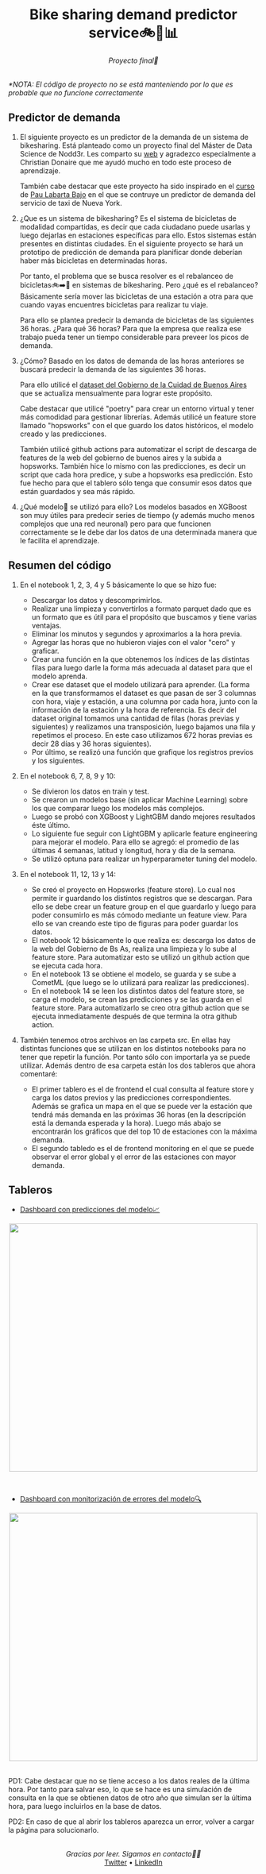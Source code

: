 <div align="center">
    <h1>Bike sharing demand predictor service🚲🚛📊</h1>
    <i>Proyecto final🚀</i>
</div>

<br />


<i>*NOTA: El código de proyecto no se está manteniendo por lo que es probable que no funcione correctamente</i>


## Predictor de demanda
1. El siguiente proyecto es un predictor de la demanda de un sistema de bikesharing. Está planteado como un proyecto final del Máster de Data Science de Nodd3r. Les comparto su [web](https://nodd3r.com/) y agradezco especialmente a Christian Donaire que me ayudó mucho en todo este proceso de aprendizaje.

    También cabe destacar que este proyecto ha sido inspirado en el [curso](https://bit.ly/MLcourse_plb) de [Pau Labarta Bajo](https://github.com/Paulescu) en el que se contruye un predictor de demanda del servicio de taxi de Nueva York.

2. ¿Que es un sistema de bikesharing? Es el sistema de bicicletas de modalidad compartidas, es decir que cada ciudadano puede usarlas y luego dejarlas en estaciones específicas para ello. Estos sistemas están presentes en distintas ciudades. En el siguiente proyecto se hará un prototipo de predicción de demanda para planificar donde deberían haber más bicicletas en determinadas horas.

    Por tanto, el problema que se busca resolver es el rebalanceo de bicicletas🚲➡️🚛 en sistemas de bikesharing. Pero ¿qué es el rebalanceo? Básicamente sería mover las bicicletas de una estación a otra para que cuando vayas encuentres bicicletas para realizar tu viaje.

    Para ello se plantea predecir la demanda de bicicletas de las siguientes 36 horas. ¿Para qué 36 horas? Para que la empresa que realiza ese trabajo pueda tener un tiempo considerable para preveer los picos de demanda.

3. ¿Cómo? Basado en los datos de demanda de las horas anteriores se buscará predecir la demanda de las siguientes 36 horas.

    Para ello utilicé el [dataset del Gobierno de la Cuidad de Buenos Aires](https://data.buenosaires.gob.ar/dataset/bicicletas-publicas) que se actualiza mensualmente para lograr este propósito. 
    
    Cabe destacar que utilicé "poetry" para crear un entorno virtual y tener más comodidad para gestionar librerías. Además utilicé un feature store llamado "hopsworks" con el que guardo los datos históricos, el modelo creado y las predicciones.

    También utilicé github actions para automatizar el script de descarga de features de la web del gobierno de buenos aires y la subida a hopsworks. También hice lo mismo con las predicciones, es decir un script que cada hora predice, y sube a hopsworks esa predicción. Esto fue hecho para que el tablero sólo tenga que consumir esos datos que están guardados y sea más rápido.

4. ¿Qué modelo🤖 se utilizó para ello? Los modelos basados en XGBoost son muy útiles para predecir series de tiempo (y además mucho menos complejos que una red neuronal) pero para que funcionen correctamente se le debe dar los datos de una determinada manera que le facilita el aprendizaje. 


## Resumen del código
1. En el notebook 1, 2, 3, 4 y 5 básicamente lo que se hizo fue:
    - Descargar los datos y descomprimirlos.
    - Realizar una limpieza y convertirlos a formato parquet dado que es un formato que es útil para el propósito que buscamos y tiene varias ventajas.
    - Eliminar los minutos y segundos y aproximarlos a la hora previa.
    - Agregar las horas que no hubieron viajes con el valor "cero" y graficar.
    - Crear una función en la que obtenemos los índices de las distintas filas para luego darle la forma más adecuada al dataset para que el modelo aprenda.
    - Crear ese dataset que el modelo utilizará para aprender. (La forma en la que transformamos el dataset es que pasan de ser 3 columnas con hora, viaje y estación, a una columna por cada hora, junto con la información de la estación y la hora de referencia. Es decir del dataset original tomamos una cantidad de filas (horas previas y siguientes) y realizamos una transposición, luego bajamos una fila y repetimos el proceso. En este caso utilizamos 672 horas previas es decir 28 días y 36 horas siguientes).
    - Por último, se realizó una función que grafique los registros previos y los siguientes.

 2. En el notebook 6, 7, 8, 9 y 10:
    - Se divieron los datos en train y test.
    - Se crearon un modelos base (sin aplicar Machine Learning) sobre los que comparar luego los modelos más complejos.
    - Luego se probó con XGBoost y LightGBM dando mejores resultados éste último.
    - Lo siguiente fue seguir con LightGBM y aplicarle feature engineering para mejorar el modelo. Para ello se agregó: el promedio de las últimas 4 semanas, latitud y longitud, hora y día de la semana.
    - Se utilizó optuna para realizar un hyperparameter tuning del modelo.

 3. En el notebook 11, 12, 13 y 14:
    - Se creó el proyecto en Hopsworks (feature store). Lo cual nos permite ir guardando los distintos registros que se descargan. Para ello se debe crear un feature group en el que guardarlo y luego para poder consumirlo es más cómodo mediante un feature view. Para ello se van creando este tipo de figuras para poder guardar los datos.
    - El notebook 12 básicamente lo que realiza es: descarga los datos de la web del Gobierno de Bs As, realiza una limpieza y lo sube al feature store. Para automatizar esto se utilizó un github action que se ejecuta cada hora.
    - En el notebook 13 se obtiene el modelo, se guarda y se sube a CometML (que luego se lo utilizará para realizar las predicciones).
    - En el notebook 14 se leen los distintos datos del feature store, se carga el modelo, se crean las predicciones y se las guarda en el feature store. Para automatizarlo se creo otra github action que se ejecuta inmediatamente después de que termina la otra github action.

 4. También tenemos otros archivos en las carpeta src. En ellas hay distintas funciones que se utilizan en los distintos notebooks para no tener que repetir la función. Por tanto sólo con importarla ya se puede utilizar. Además dentro de esa carpeta están los dos tableros que ahora comentaré:
    - El primer tablero es el de frontend el cual consulta al feature store y carga los datos previos y las predicciones correspondientes. Además se grafica un mapa en el que se puede ver la estación que tendrá más demanda en las próximas 36 horas (en la descripción está la demanda esperada y la hora). Luego más abajo se encontrarán los gráficos que del top 10 de estaciones con la máxima demanda.
    - El segundo tabledo es el de frontend monitoring en el que se puede observar el error global y el error de las estaciones con mayor demanda.

## Tableros
- [Dashboard con predicciones del modelo📈](https://bike-sharing-demand-predictor-ecobici.streamlit.app/)

<p align="center">
<img src="https://media.giphy.com/media/v1.Y2lkPTc5MGI3NjExOXh6ajJvaHZ4ZWlidmpqaWV6amY0ejJvcDBuNjN6ZXZzemllaThkNSZlcD12MV9pbnRlcm5hbF9naWZfYnlfaWQmY3Q9Zw/0Bw3NBLM3mMmzILD7x/giphy.gif" width="500" align="center">
</p>
<br />

- [Dashboard con monitorización de errores del modelo🔍](https://bike-sharing-mae-error-monitoring.streamlit.app/)

<p align="center">
<img src="https://media.giphy.com/media/v1.Y2lkPTc5MGI3NjExdHBxcjl4cno0eW5wc211ZXhtYWIwdTljYXp3Y3V0bHplcnB2MzZzOSZlcD12MV9pbnRlcm5hbF9naWZfYnlfaWQmY3Q9Zw/B6CSUxVP4r35Qr0MCI/giphy.gif" width="500" align="center">
</p>

 <br />
 PD1: Cabe destacar que no se tiene acceso a los datos reales de la última hora. Por tanto para salvar eso, lo que se hace es una simulación de consulta en la que se obtienen datos de otro año que simulan ser la última hora, para luego incluirlos en la base de datos.

 PD2: En caso de que al abrir los tableros aparezca un error, volver a cargar la página para solucionarlo.

<br />
<div align="center">
    <i>Gracias por leer. Sigamos en contacto🙌🏻</i>
    <br />
    <a href="https://twitter.com/javieryanzon">Twitter</a> •
    <a href="https://www.linkedin.com/in/javieryanzon">LinkedIn</a>
<br />
</div>

 
